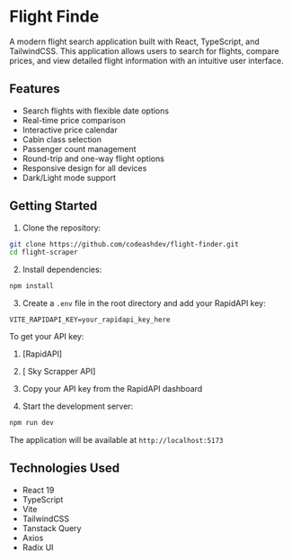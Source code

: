 # Flight Finde

A modern flight search application built with React, TypeScript, and TailwindCSS. This application allows users to search for flights, compare prices, and view detailed flight information with an intuitive user interface.

## Features

- Search flights with flexible date options
- Real-time price comparison
- Interactive price calendar
- Cabin class selection
- Passenger count management
- Round-trip and one-way flight options
- Responsive design for all devices
- Dark/Light mode support

## Getting Started

1. Clone the repository:
```bash
git clone https://github.com/codeashdev/flight-finder.git
cd flight-scraper
```

2. Install dependencies:
```bash
npm install
```

3. Create a `.env` file in the root directory and add your RapidAPI key:
```env
VITE_RAPIDAPI_KEY=your_rapidapi_key_here
```

To get your API key:
1. [RapidAPI]
2. [ Sky Scrapper API]
3. Copy your API key from the RapidAPI dashboard

4. Start the development server:
```bash
npm run dev
```

The application will be available at `http://localhost:5173`


## Technologies Used

- React 19
- TypeScript
- Vite
- TailwindCSS
- Tanstack Query
- Axios
- Radix UI
